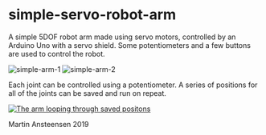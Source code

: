 # simple-servo-robot-arm
A simple 5DOF robot arm made using servo motors, controlled by an Arduino Uno with a servo shield. Some potentiometers and a few buttons are used to control the robot.

![simple-arm-1](https://github.com/Martin-Ansteensen/simple-servo-robot-arm/assets/50178947/a47aafa4-e3ba-4b42-8446-4c373dbc6b73)
![simple-arm-2](https://github.com/Martin-Ansteensen/simple-servo-robot-arm/assets/50178947/2cea13da-ad15-4757-afdf-52bd0ea1567e)

Each joint can be controlled using a potentiometer. A series of positions for all of the joints can be saved and run on repeat.

[![The arm looping through saved positons](https://img.youtube.com/vi/8sxooAbhi0w/0.jpg)](https://www.youtube.com/watch?v=8sxooAbhi0w)

Martin Ansteensen 2019
